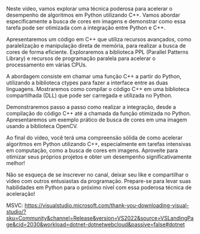Neste vídeo, vamos explorar uma técnica poderosa para acelerar o desempenho de algoritmos em Python utilizando C++. 
Vamos abordar especificamente a busca de cores em imagens e demonstrar como essa tarefa pode ser otimizada com a integração entre Python e C++.

Apresentaremos um código em C++ que utiliza recursos avançados, como paralelização e manipulação direta de memória, para realizar a busca de cores de forma eficiente. Exploraremos a biblioteca PPL (Parallel Patterns Library) e recursos de programação paralela para acelerar o processamento em várias CPUs.

A abordagem consiste em chamar uma função C++ a partir do Python, utilizando a biblioteca ctypes para fazer a interface entre as duas linguagens. Mostraremos como compilar o código C++ em uma biblioteca compartilhada (DLL) que pode ser carregada e utilizada no Python.

Demonstraremos passo a passo como realizar a integração, desde a compilação do código C++ até a chamada da função otimizada no Python. Apresentaremos um exemplo prático de busca de cores em uma imagem usando a biblioteca OpenCV.

Ao final do vídeo, você terá uma compreensão sólida de como acelerar algoritmos em Python utilizando C++, especialmente em tarefas intensivas em computação, como a busca de cores em imagens. Aproveite para otimizar seus próprios projetos e obter um desempenho significativamente melhor!

Não se esqueça de se inscrever no canal, deixar seu like e compartilhar o vídeo com outros entusiastas da programação. Prepare-se para levar suas habilidades em Python para o próximo nível com essa poderosa técnica de aceleração!

MSVC:  https://visualstudio.microsoft.com/thank-you-downloading-visual-studio/?sku=Community&channel=Release&version=VS2022&source=VSLandingPage&cid=2030&workload=dotnet-dotnetwebcloud&passive=false#dotnet

